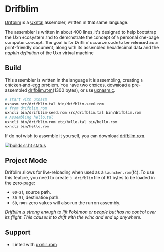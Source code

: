 # Drifblim

[Drifblim](https://wiki.xxiivv.com/drifblim) is a [Uxntal](https://wiki.xxiivv.com/site/uxntal.html) assembler, written in that same language.

The assembler is written in about 400 lines, it's designed to help bootstrap the Uxn ecosystem and to demonstrate the concept of a personal one-page computer concept. The goal is for Driflim's source code to be released as a print-friendly document, along with its assembled hexadecimal data and the _napkin definition_ of the Uxn virtual machine.

## Build

This assembler is written in the language it is assembling, creating a chicken-and-egg problem. You have two choices, download a pre-assembled [drifblim.rom](https://rabbits.srht.site/drifblim/drifblim.rom)(1300 bytes), or use [uxnasm.c](https://git.sr.ht/~rabbits/uxn/tree/main/item/src/uxnasm.c).

```sh
# start with uxnasm
uxnasm src/drifblim.tal bin/drifblim-seed.rom
# from drifblim.rom
uxncli bin/drifblim-seed.rom src/drifblim.tal bin/drifblim.rom
# Assembling hello.tal
uxncli bin/drifblim.rom etc/hello.tal bin/hello.rom
uxncli bin/hello.rom
```

If do not wish to assemble it yourself, you can download [drifblim.rom](https://rabbits.srht.site/drifblim/drifblim.rom).

[![builds.sr.ht status](https://builds.sr.ht/~rabbits/drifblim.svg)](https://builds.sr.ht/~rabbits/drifblim?)

## Project Mode

Drifblim allows for live-reloading when used as a `launcher.rom`(f4). To use this feature, you need to create a `.drifblim` file of 61 bytes to be loaded in the zero-page:

- `00-2f`, source path.
- `30-5f`, destination path.
- `60`, non-zero values will also run the run on assembly.

_Drifblim is strong enough to lift Pokémon or people but has no control over its flight. This causes it to drift with the wind and end up anywhere._

## Support

- Linted with [uxnlin.rom](https://git.sr.ht/~rabbits/uxnlin)

